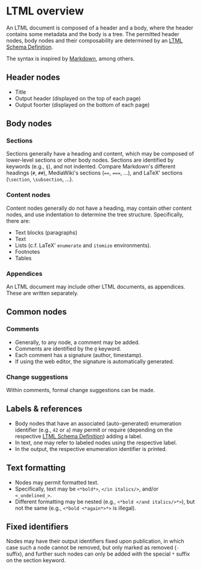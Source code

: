 # LTML overview

An LTML document is composed of a header and a body, where the header contains
some metadata and the body is a tree.
The permitted header nodes, body nodes and their composability are determined
by an [LTML Schema Definition](../lsd.md).

The syntax is inspired by [Markdown](https://commonmark.org), among others.


## Header nodes

* Title
* Output header (displayed on the top of each page)
* Output foorter (displayed on the bottom of each page)


## Body nodes

### Sections

Sections generally have a heading and content, which may be composed of
lower-level sections or other body nodes.
Sections are identified by keywords (e.g., `§`), and not indented.
Compare Markdown's different headings (`#`, `##`), MediaWiki's sections (`==`,
`===`, ...), and LaTeX' sections (`\section`, `\subsection`, ...).


### Content nodes

Content nodes generally do not have a heading, may contain other content
nodes, and use indentation to determine the tree structure.
Specifically, there are:

* Text blocks (paragraphs)
* Text
* Lists (c.f. LaTeX' `enumerate` and `itemize` environments).
* Footnotes
* Tables


### Appendices

An LTML document may include other LTML documents, as appendices.
These are written separately.


## Common nodes

### Comments

* Generally, to any node, a comment may be added.
* Comments are identified by the `@` keyword.
* Each comment has a signature (author, timestamp).
* If using the web editor, the signature is automatically generated.


### Change suggestions

Within comments, formal change suggestions can be made.


## Labels & references

* Body nodes that have an associated (auto-generated) enumeration identifier
  (e.g., `42` or `a`) may permit or require (depending on the respective
  [LTML Schema Definition](../lsd.md)) adding a label.
* In text, one may refer to labeled nodes using the respective label.
* In the output, the respective enumeration identifier is printed.


## Text formatting

* Nodes may permit formatted text.
* Specifically, text may be `<*bold*>`, `</in italics/>`, and/or
  `<_undelined_>`.
* Different formatting may be nested (e.g., `<*bold </and italics/>*>`), but
  not the same (e.g., `<*bold <*again*>*>` is illegal).


## Fixed identifiers

Nodes may have their output identifiers fixed upon publication, in which case
such a node cannot be removed, but only marked as removed (`-` suffix), and
further such nodes can only be added with the special `*` suffix on the
section keyword.
